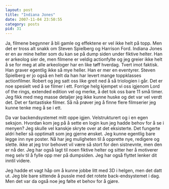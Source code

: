 ```yaml
---
layout: post
title: "Indiana Jones"
date: 2007-11-04 23:50:55
category: posts
pid: 31
---
```

Ja, filmene begynner å bli gamle og effektene er vel ikke helt på topp. Men det er tross alt snakk om Steven Spielberg og Harrison Ford. Indiana Jones er en av mine helter som du kan se på dump siden under fiktive helter. Han er arkeolog sier de, men filmene er veldig actionfylte og jeg greier ikke helt å se for meg at alle arkeologer har en like tøff hverdag. Tvert imot faktisk. Han graver egentlig ikke så mye heller. Han er mer en eventyrer. Steven Spielberg er jo også en helt da han har levert mange toppklasses actionfilmer. Robert og jeg satt oss like greit ned å så triologien i går. Det er noe spesielt ved å se filmer i ett. Forrige helg kjempet vi oss igjenom Lord of the rings, extended edition vel og merke, å det tok oss bare 11 små timer. Jeg fikk med meg masse detaljer jeg ikke kunne huske og det var vel verdt det. Det er fantastiske filmer. Så nå prøver jeg å finne flere filmserier jeg kunne tenke meg å se i ett. 

Da var backendsystemet mitt oppe igjen. Velstrukturert og i en egen seksjon. Hvordan kom jeg på å sette en login kun jeg hadde behov for å se i menyen? Jeg skulle vel kanskje skryte over at det eksisterte. Det fungerte aldri heller så opptimalt som jeg gjerne ønsket. Jeg kunne egentlig bare legge inn nye poster. Nå har jeg muligheten til å opprette nye, redigere og slette. ikke at jeg tror behovet vil være så stort for den sistnevnte, men den er nå der. Jeg har også lagt til noen fiktive helter og sitter her å motiverer meg selv til å fylle opp mer på dumpsiden. Jeg har også flyttet lenker dit inntil videre.

Jeg hadde et vagt håp om å kunne jobbe litt med 3D i helgen, men det datt ut. Jeg ble bare sittende å pussle med det rotete back-endsystemet i dag. Men det var da også noe jeg følte et behov for å gjøre.